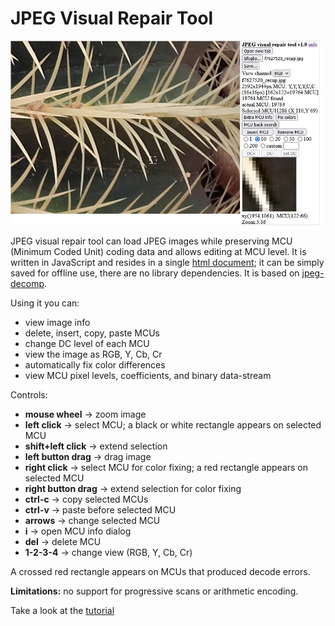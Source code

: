 # JPEG Visual Repair Tool
<img src="JVRTmain.jpg" width="500"></img>

JPEG visual repair tool can load JPEG images while preserving MCU (Minimum Coded Unit) coding data and allows editing at MCU level.
It is written in JavaScript and resides in a single [html document](JPEGVisualRepairTool.html); it can be simply saved for offline use, there are no library dependencies. 
It is based on [jpeg-decomp](https://github.com/albmac/jpeg-decomp).

Using it you can:

- view image info
- delete, insert, copy, paste MCUs
- change DC level of each MCU
- view the image as RGB, Y, Cb, Cr
- automatically fix color differences
- view MCU pixel levels, coefficients, and binary data-stream

Controls:

- **mouse wheel** → zoom image
- **left click** → select MCU; a black or white rectangle appears on selected MCU
- **shift+left click** → extend selection
- **left button drag** → drag image
- **right click** → select MCU for color fixing; a red rectangle appears on selected MCU
- **right button drag** → extend selection for color fixing
- **ctrl-c** → copy selected MCUs
- **ctrl-v** → paste before selected MCU
- **arrows** → change selected MCU
- **i** → open MCU info dialog
- **del** → delete MCU
- **1-2-3-4** → change view (RGB, Y, Cb, Cr)

A crossed red rectangle appears on MCUs that produced decode errors.

**Limitations:** no support for progressive scans or arithmetic encoding.

Take a look at the [tutorial](RepairingCorruptedJpeg-JVRT.pdf) 
